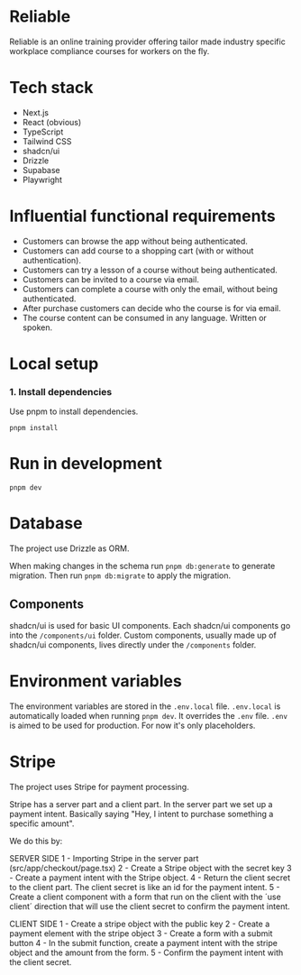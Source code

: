 # Reliable

Reliable is an online training provider offering tailor made industry specific workplace compliance courses for workers on the fly.

# Tech stack

- Next.js
- React (obvious)
- TypeScript
- Tailwind CSS
- shadcn/ui
- Drizzle
- Supabase
- Playwright

# Influential functional requirements

- Customers can browse the app without being authenticated.
- Customers can add course to a shopping cart (with or without authentication).
- Customers can try a lesson of a course without being authenticated.
- Customers can be invited to a course via email.
- Customers can complete a course with only the email, without being authenticated.
- After purchase customers can decide who the course is for via email.
- The course content can be consumed in any language. Written or spoken.

# Local setup

### 1. Install dependencies

Use pnpm to install dependencies.

```
pnpm install
```

# Run in development

```
pnpm dev
```

# Database

The project use Drizzle as ORM.

When making changes in the schema run `pnpm db:generate` to generate migration. Then run `pnpm db:migrate` to apply the migration.

## Components

shadcn/ui is used for basic UI components. Each shadcn/ui components go into the `/components/ui` folder.
Custom components, usually made up of shadcn/ui components, lives directly under the `/components` folder.

# Environment variables

The environment variables are stored in the `.env.local` file. `.env.local` is automatically loaded when running `pnpm dev`. It overrides the `.env` file. `.env` is aimed to be used for production. For now it's only placeholders.

# Stripe

The project uses Stripe for payment processing.

Stripe has a server part and a client part.
In the server part we set up a payment intent. Basically saying "Hey, I intent to purchase something a specific amount".

We do this by:

SERVER SIDE
1 - Importing Stripe in the server part (src/app/checkout/page.tsx)
2 - Create a Stripe object with the secret key
3 - Create a payment intent with the Stripe object.
4 - Return the client secret to the client part. The client secret is like an id for the payment intent.
5 - Create a client component with a form that run on the client with the ´use client´ direction that will use the client secret to confirm the payment intent.

CLIENT SIDE
1 - Create a stripe object with the public key
2 - Create a payment element with the stripe object
3 - Create a form with a submit button
4 - In the submit function, create a payment intent with the stripe object and the amount from the form.
5 - Confirm the payment intent with the client secret.

